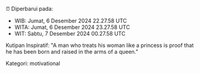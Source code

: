 ⏰ Diperbarui pada:
- WIB: Jumat, 6 Desember 2024 22.27.58 UTC
- WITA: Jumat, 6 Desember 2024 23.27.58 UTC
- WIT: Sabtu, 7 Desember 2024 00.27.58 UTC

Kutipan Inspiratif:
"A man who treats his woman like a princess is proof that he has been born and raised in the arms of a queen."


Kategori: motivational

